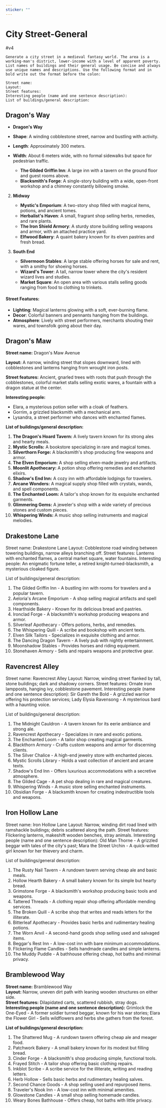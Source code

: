 ```yaml
---
sticker: ""
---
```

# City Street-General
#v4
```
Generate a city street in a medieval fantasy world. The area is a working-man's district, lower-income with a level of apparent poverty. List names of buildings and their general usage. Be concise and always use unique names and descriptions. Use the following format and in bold write out the format before the colon:

Street name:
Layout:
Street features:
Interesting people (name and one sentence description):
List of buildings/general description:

```

## Dragon's Way
- **Dragon's Way**
- **Shape**: A winding cobblestone street, narrow and bustling with activity.
- **Length**: Approximately 300 meters.
- **Width**: About 6 meters wide, with no formal sidewalks but space for pedestrian traffic.

   - **The Gilded Griffin Inn**: A large inn with a tavern on the ground floor and guest rooms above.
   - **Blacksmith's Forge**: A single-story building with a wide, open-front workshop and a chimney constantly billowing smoke.

2. **Midway**
   - **Mystic's Emporium**: A two-story shop filled with magical items, potions, and ancient tomes.
   - **Herbalist's Haven**: A small, fragrant shop selling herbs, remedies, and rare plants.
   - **The Iron Shield Armory**: A sturdy stone building selling weapons and armor, with an attached practice yard.
   - **Elfwood Bakery**: A quaint bakery known for its elven pastries and fresh bread.

3. **South End**
   - **Silvermoon Stables**: A large stable offering horses for sale and rent, with a smithy for shoeing horses.
   - **Wizard's Tower**: A tall, narrow tower where the city's resident wizard lives and studies.
   - **Market Square**: An open area with various stalls selling goods ranging from food to clothing to trinkets.

#### Street Features:
- **Lighting**: Magical lanterns glowing with a soft, ever-burning flame.
- **Decor**: Colorful banners and pennants hanging from the buildings.
- **Atmosphere**: Lively with street performers, merchants shouting their wares, and townsfolk going about their day.

## Dragon's Maw
**Street name:** Dragon's Maw Avenue

**Layout:** A narrow, winding street that slopes downward, lined with cobblestones and lanterns hanging from wrought iron posts.

**Street features:** Ancient, gnarled trees with roots that push through the cobblestones, colorful market stalls selling exotic wares, a fountain with a dragon statue at the center.

**Interesting people:** 
- Elara, a mysterious potion seller with a cloak of feathers.
- Gorrim, a grizzled blacksmith with a mechanical arm.
- Lysandra, a street performer who dances with enchanted flames.

**List of buildings/general description:**
1. **The Dragon's Hoard Tavern:** A lively tavern known for its strong ales and hearty meals.
2. **Mystic Scrolls:** A bookstore specializing in rare and magical tomes.
3. **Silverthorn Forge:** A blacksmith's shop producing fine weapons and armor.
4. **The Elven Emporium:** A shop selling elven-made jewelry and artifacts.
5. **Moonlit Apothecary:** A potion shop offering remedies and enchanted elixirs.
6. **Shadow's End Inn:** A cozy inn with affordable lodgings for travelers.
7. **Arcane Wonders:** A magical supply shop filled with crystals, wands, and spell components.
8. **The Enchanted Loom:** A tailor's shop known for its exquisite enchanted garments.
9. **Glimmering Gems:** A jeweler's shop with a wide variety of precious stones and custom pieces.
10. **Whispering Winds:** A music shop selling instruments and magical melodies.

## Drakestone Lane
Street name: Drakestone Lane
Layout: Cobblestone road winding between towering buildings, narrow alleys branching off.
Street features: Lanterns with enchanted flames, a central market square, water fountains.
Interesting people: An enigmatic fortune teller, a retired knight-turned-blacksmith, a mysterious cloaked figure.

List of buildings/general description:
1. The Gilded Griffin Inn - A bustling inn with rooms for travelers and a popular tavern.
2. Aeloria's Arcane Emporium - A shop selling magical artifacts and spell components.
3. Hearthside Bakery - Known for its delicious bread and pastries.
4. Ironclad Forge - A blacksmith's workshop producing weapons and armor.
5. Silverleaf Apothecary - Offers potions, herbs, and remedies.
6. The Whispering Quill - A scribe and bookshop with ancient texts.
7. Elven Silk Tailors - Specializes in exquisite clothing and armor.
8. The Dancing Dragon Tavern - A lively pub with nightly entertainment.
9. Moonshadow Stables - Provides horses and riding equipment.
10. Stonehaven Armory - Sells and repairs weapons and protective gear.

## Ravencrest Alley
Street name: Ravencrest Alley
Layout: Narrow, winding street flanked by tall, stone buildings; dark and shadowy corners.
Street features: Ornate iron lampposts, hanging ivy, cobblestone pavement.
Interesting people (name and one sentence description): Sir Gareth the Bold - A grizzled warrior offering his protection services; Lady Elysia Ravensong - A mysterious bard with a haunting voice.

List of buildings/general description:
1. The Midnight Cauldron - A tavern known for its eerie ambiance and strong ale.
2. Ravencrest Apothecary - Specializes in rare and exotic potions.
3. The Enchanted Loom - A tailor shop creating magical garments.
4. Blackthorn Armory - Crafts custom weapons and armor for discerning clients.
5. The Silver Chalice - A high-end jewelry store with enchanted pieces.
6. Mystic Scrolls Library - Holds a vast collection of ancient and arcane texts.
7. Shadow's End Inn - Offers luxurious accommodations with a secretive atmosphere.
8. The Gilded Cage - A pet shop dealing in rare and magical creatures.
9. Whispering Winds - A music store selling enchanted instruments.
10. Obsidian Forge - A blacksmith known for creating indestructible tools and weapons.
## Iron Hollow Lane
Street name: Iron Hollow Lane
Layout: Narrow, winding dirt road lined with ramshackle buildings; debris scattered along the path.
Street features: Flickering lanterns, makeshift wooden benches, stray animals.
Interesting people (name and one sentence description): Old Man Thorne - A grizzled beggar with tales of the city's past; Mara the Street Urchin - A quick-witted girl known for her thievery and charm.

List of buildings/general description:
1. The Rusty Nail Tavern - A rundown tavern serving cheap ale and basic meals.
2. Hollow Hearth Bakery - A small bakery known for its simple but hearty bread.
3. Grimstone Forge - A blacksmith's workshop producing basic tools and weapons.
4. Tattered Threads - A clothing repair shop offering affordable mending services.
5. The Broken Quill - A scribe shop that writes and reads letters for the illiterate.
6. Bitterleaf Apothecary - Provides basic herbs and rudimentary healing potions.
7. The Worn Anvil - A second-hand goods shop selling used and salvaged items.
8. Beggar's Rest Inn - A low-cost inn with bare minimum accommodations.
9. Flickering Flame Candles - Sells handmade candles and simple lanterns.
10. The Muddy Puddle - A bathhouse offering cheap, hot baths and minimal privacy.
## Bramblewood Way
**Street name:** Bramblewood Way  
**Layout:** Narrow, uneven dirt path with leaning wooden structures on either side.  
**Street features:** Dilapidated carts, scattered rubbish, stray dogs.  
**Interesting people (name and one sentence description):** Grimlock the One-Eyed - A former soldier turned beggar, known for his war stories; Elara the Flower Girl - Sells wildflowers and herbs she gathers from the forest.  

**List of buildings/general description:**
1. The Shattered Mug - A rundown tavern offering cheap ale and meager food.
2. Patchwork Bakery - A small bakery known for its modest but filling bread.
3. Cinder Forge - A blacksmith's shop producing simple, functional tools.
4. Frayed Stitch - A tailor shop offering basic clothing repairs.
5. Inkblot Scribe - A scribe service for the illiterate, writing and reading letters.
6. Herb Hollow - Sells basic herbs and rudimentary healing salves.
7. Second Chance Goods - A shop selling used and repurposed items.
8. Traveler's Nook Inn - A low-cost inn with minimal amenities.
9. Glowstone Candles - A small shop selling homemade candles.
10. Weary Bones Bathhouse - Offers cheap, hot baths with little privacy.